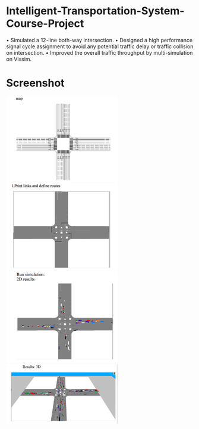 # Intelligent-Transportation-System-Course-Project

•	Simulated a 12-line both-way intersection.
•	Designed a high performance signal cycle assignment to avoid any potential traffic delay or traffic collision on intersection.
•	Improved the overall traffic throughput by multi-simulation on Vissim.


# Screenshot
<img src="https://github.com/Jameslovecs/Intelligent-Transportation-System-Course-Project/blob/master/12%20line%20bothway%20photo.png" width="300"/>
<img src="https://github.com/Jameslovecs/Intelligent-Transportation-System-Course-Project/blob/master/Links%20and%20Routes%20photo.png" width="300"/>
<img src="https://github.com/Jameslovecs/Intelligent-Transportation-System-Course-Project/blob/master/2D%20result%20photo.png" width="300"/>
<img src="https://github.com/Jameslovecs/Intelligent-Transportation-System-Course-Project/blob/master/3D%20result%20photo.png" width="300"/>

